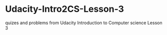 # Udacity-Intro2CS-Lesson-3

quizes and problems from Udacity Introduction to Computer science Lesson 3
